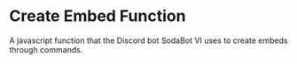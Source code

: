 # Create Embed Function
A javascript function that the Discord bot SodaBot VI uses to create embeds through commands.
